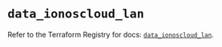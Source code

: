 # `data_ionoscloud_lan`

Refer to the Terraform Registry for docs: [`data_ionoscloud_lan`](https://registry.terraform.io/providers/ionos-cloud/ionoscloud/6.6.9/docs/data-sources/lan).
